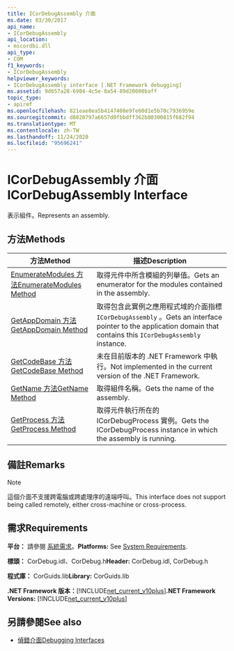 ```yaml
---
title: ICorDebugAssembly 介面
ms.date: 03/30/2017
api_name:
- ICorDebugAssembly
api_location:
- mscordbi.dll
api_type:
- COM
f1_keywords:
- ICorDebugAssembly
helpviewer_keywords:
- ICorDebugAssembly interface [.NET Framework debugging]
ms.assetid: 9d657a28-6984-4c5e-8a54-89d20080baff
topic_type:
- apiref
ms.openlocfilehash: 821eae8ea5b4147408e9fe60d1e5b70c7936959e
ms.sourcegitcommit: d8020797a6657d0fbbdff362b80300815f682f94
ms.translationtype: MT
ms.contentlocale: zh-TW
ms.lasthandoff: 11/24/2020
ms.locfileid: "95696241"
---
```

# <a name="icordebugassembly-interface"></a><span data-ttu-id="7671d-102">ICorDebugAssembly 介面</span><span class="sxs-lookup"><span data-stu-id="7671d-102">ICorDebugAssembly Interface</span></span>

<span data-ttu-id="7671d-103">表示組件。</span><span class="sxs-lookup"><span data-stu-id="7671d-103">Represents an assembly.</span></span>  
  
## <a name="methods"></a><span data-ttu-id="7671d-104">方法</span><span class="sxs-lookup"><span data-stu-id="7671d-104">Methods</span></span>  
  
|<span data-ttu-id="7671d-105">方法</span><span class="sxs-lookup"><span data-stu-id="7671d-105">Method</span></span>|<span data-ttu-id="7671d-106">描述</span><span class="sxs-lookup"><span data-stu-id="7671d-106">Description</span></span>|  
|------------|-----------------|  
|[<span data-ttu-id="7671d-107">EnumerateModules 方法</span><span class="sxs-lookup"><span data-stu-id="7671d-107">EnumerateModules Method</span></span>](icordebugassembly-enumeratemodules-method.md)|<span data-ttu-id="7671d-108">取得元件中所含模組的列舉值。</span><span class="sxs-lookup"><span data-stu-id="7671d-108">Gets an enumerator for the modules contained in the assembly.</span></span>|  
|[<span data-ttu-id="7671d-109">GetAppDomain 方法</span><span class="sxs-lookup"><span data-stu-id="7671d-109">GetAppDomain Method</span></span>](icordebugassembly-getappdomain-method.md)|<span data-ttu-id="7671d-110">取得包含此實例之應用程式域的介面指標 `ICorDebugAssembly` 。</span><span class="sxs-lookup"><span data-stu-id="7671d-110">Gets an interface pointer to the application domain that contains this `ICorDebugAssembly` instance.</span></span>|  
|[<span data-ttu-id="7671d-111">GetCodeBase 方法</span><span class="sxs-lookup"><span data-stu-id="7671d-111">GetCodeBase Method</span></span>](icordebugassembly-getcodebase-method.md)|<span data-ttu-id="7671d-112">未在目前版本的 .NET Framework 中執行。</span><span class="sxs-lookup"><span data-stu-id="7671d-112">Not implemented in the current version of the .NET Framework.</span></span>|  
|[<span data-ttu-id="7671d-113">GetName 方法</span><span class="sxs-lookup"><span data-stu-id="7671d-113">GetName Method</span></span>](icordebugassembly-getname-method.md)|<span data-ttu-id="7671d-114">取得組件名稱。</span><span class="sxs-lookup"><span data-stu-id="7671d-114">Gets the name of the assembly.</span></span>|  
|[<span data-ttu-id="7671d-115">GetProcess 方法</span><span class="sxs-lookup"><span data-stu-id="7671d-115">GetProcess Method</span></span>](icordebugassembly-getprocess-method.md)|<span data-ttu-id="7671d-116">取得元件執行所在的 ICorDebugProcess 實例。</span><span class="sxs-lookup"><span data-stu-id="7671d-116">Gets the ICorDebugProcess instance in which the assembly is running.</span></span>|  
  
## <a name="remarks"></a><span data-ttu-id="7671d-117">備註</span><span class="sxs-lookup"><span data-stu-id="7671d-117">Remarks</span></span>  
  
> [!NOTE]
> <span data-ttu-id="7671d-118">這個介面不支援跨電腦或跨處理序的遠端呼叫。</span><span class="sxs-lookup"><span data-stu-id="7671d-118">This interface does not support being called remotely, either cross-machine or cross-process.</span></span>  
  
## <a name="requirements"></a><span data-ttu-id="7671d-119">需求</span><span class="sxs-lookup"><span data-stu-id="7671d-119">Requirements</span></span>  

 <span data-ttu-id="7671d-120">**平台：** 請參閱 [系統需求](../../get-started/system-requirements.md)。</span><span class="sxs-lookup"><span data-stu-id="7671d-120">**Platforms:** See [System Requirements](../../get-started/system-requirements.md).</span></span>  
  
 <span data-ttu-id="7671d-121">**標頭：** CorDebug.idl、CorDebug.h</span><span class="sxs-lookup"><span data-stu-id="7671d-121">**Header:** CorDebug.idl, CorDebug.h</span></span>  
  
 <span data-ttu-id="7671d-122">**程式庫：** CorGuids.lib</span><span class="sxs-lookup"><span data-stu-id="7671d-122">**Library:** CorGuids.lib</span></span>  
  
 <span data-ttu-id="7671d-123">**.NET Framework 版本：**[!INCLUDE[net_current_v10plus](../../../../includes/net-current-v10plus-md.md)]</span><span class="sxs-lookup"><span data-stu-id="7671d-123">**.NET Framework Versions:** [!INCLUDE[net_current_v10plus](../../../../includes/net-current-v10plus-md.md)]</span></span>  
  
## <a name="see-also"></a><span data-ttu-id="7671d-124">另請參閱</span><span class="sxs-lookup"><span data-stu-id="7671d-124">See also</span></span>

- [<span data-ttu-id="7671d-125">偵錯介面</span><span class="sxs-lookup"><span data-stu-id="7671d-125">Debugging Interfaces</span></span>](debugging-interfaces.md)
